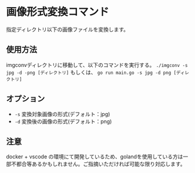 # 画像形式変換コマンド
指定ディレクトリ以下の画像ファイルを変換します。

## 使用方法
imgconvディレクトリに移動して、以下のコマンドを実行する。
`./imgconv -s jpg -d -png [ディレクトリ]`
もしくは、
`go run main.go -s jpg -d png [ディレクトリ]`

## オプション
* `-s` 変換対象画像の形式(デフォルト：jpg)
* `-d` 変換後の画像の形式(デフォルト：png)

## 注意
docker + vscode の環境にて開発しているため、golandを使用している方は一部不都合等あるかもしれません。ご指摘いただければ可能な限り対応します。